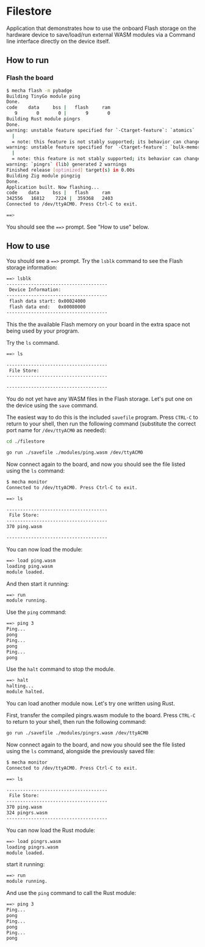 # Filestore

Application that demonstrates how to use the onboard Flash storage on the hardware device to save/load/run external WASM modules via a Command line interface directly on the device itself.

## How to run

### Flash the board

```bash
$ mecha flash -m pybadge                                    
Building TinyGo module ping                          
Done.                                               
code    data     bss |   flash     ram
   9       0       0 |       9       0             
Building Rust module pingrs                                
Done.                          
warning: unstable feature specified for `-Ctarget-feature`: `atomics`                                                
  | 
  = note: this feature is not stably supported; its behavior can change in the future
warning: unstable feature specified for `-Ctarget-feature`: `bulk-memory`
  | 
  = note: this feature is not stably supported; its behavior can change in the future 
warning: `pingrs` (lib) generated 2 warnings
Finished release [optimized] target(s) in 0.00s
Building Zig module pingzig
Done.                       
Application built. Now flashing...
code    data     bss |   flash     ram                     
342556   16812    7224 |  359368   2403
Connected to /dev/ttyACM0. Press Ctrl-C to exit.

==>
```

You should see the `==>` prompt. See "How to use" below.

## How to use

You should see a `==>` prompt. Try the `lsblk` command to see the Flash storage information:

```bash
==> lsblk
-------------------------------------
 Device Information:
-------------------------------------
 flash data start: 0x00024000
 flash data end:   0x00080000
-------------------------------------
```

This the the available Flash memory on your board in the extra space not being used by your program.

Try the `ls` command.

```bash
==> ls

-------------------------------------
 File Store:
-------------------------------------

-------------------------------------
```

You do not yet have any WASM files in the Flash storage. Let's put one on the device using the `save` command.

The easiest way to do this is the included `savefile` program. Press `CTRL-C` to return to your shell, then run the following command (substitute the correct port name for `/dev/ttyACM0` as needed):

```bash
cd ./filestore

go run ./savefile ./modules/ping.wasm /dev/ttyACM0
```

Now connect again to the board, and now you should see the file listed using the `ls` command:

```bash
$ mecha monitor
Connected to /dev/ttyACM0. Press Ctrl-C to exit.

==> ls

-------------------------------------
 File Store:
-------------------------------------
370 ping.wasm

-------------------------------------
```

You can now load the module:

```bash
==> load ping.wasm
loading ping.wasm
module loaded.
```

And then start it running:

```bash
==> run
module running.
```

Use the `ping` command:

```bash
==> ping 3
Ping...
pong
Ping...
pong
Ping...
pong
```

Use the `halt` command to stop the module. 

```bash
==> halt                                                                              
halting...
module halted.
```

You can load another module now. Let's try one written using Rust.

First, transfer the compiled pingrs.wasm module to the board. Press `CTRL-C` to return to your shell, then run the following command:

```bash
go run ./savefile ./modules/pingrs.wasm /dev/ttyACM0
```

Now connect again to the board, and now you should see the file listed using the `ls` command, alongside the previously saved file:

```bash
$ mecha monitor
Connected to /dev/ttyACM0. Press Ctrl-C to exit.

==> ls

-------------------------------------
 File Store:
-------------------------------------
370 ping.wasm
324 pingrs.wasm
-------------------------------------
```

You can now load the Rust module:

```bash
==> load pingrs.wasm
loading pingrs.wasm
module loaded.
```

start it running:

```bash
==> run
module running.
```

And use the `ping` command to call the Rust module:

```bash
==> ping 3
Ping...
pong
Ping...
pong
Ping...
pong
```
